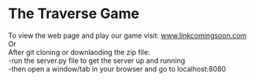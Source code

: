# The Traverse Game
To view the web page and play our game visit: www.linkcomingsoon.com <br>
Or
<br>
After git cloning or downlaoding the zip file:  <br>
  -run the server.py file to get the server up and running  <br>
  -then open a window/tab in your browser and go to localhost:8080  <br>
